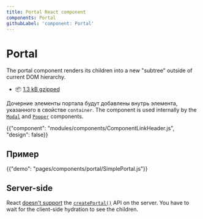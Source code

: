 ```yaml
---
title: Portal React component
components: Portal
githubLabel: 'component: Portal'
---
```


# Portal

<p class="description">The portal component renders its children into a new "subtree" outside of current DOM hierarchy.</p>

- 📦 [1.3 kB gzipped](/size-snapshot)

Дочерние элементы портала будут добавлены внутрь элемента, указанного в свойстве `container`. The component is used internally by the [`Modal`](/components/modal/) and [`Popper`](/components/popper/) components.

{{"component": "modules/components/ComponentLinkHeader.js", "design": false}}

## Пример

{{"demo": "pages/components/portal/SimplePortal.js"}}

## Server-side

React [doesn't support](https://github.com/facebook/react/issues/13097) the [`createPortal()`](https://reactjs.org/docs/portals.html) API on the server. You have to wait for the client-side hydration to see the children.
